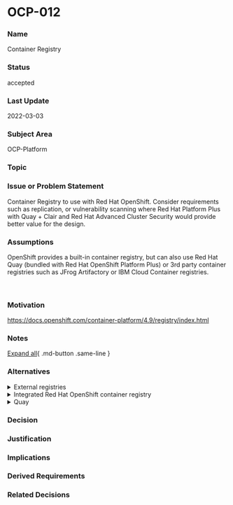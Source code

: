 

# OCP-012

### Name

Container Registry

### Status

accepted

### Last Update

2022-03-03

### Subject Area

OCP-Platform

### Topic



### Issue or Problem Statement

Container Registry to use with Red Hat OpenShift. Consider requirements such as replication, or vulnerability scanning where Red Hat Platform Plus with Quay + Clair and Red Hat Advanced Cluster Security would provide better value for the design.

### Assumptions

<div>OpenShift provides a built-in container registry, but can also use Red Hat Quay (bundled with Red Hat OpenShift Platform Plus) or 3rd party container registries such as JFrog Artifactory or IBM Cloud Container registries.</div><div><br></div><div><br></div>

### Motivation

<a href="https://docs.openshift.com/container-platform/4.9/registry/index.html" target="_blank">https://docs.openshift.com/container-platform/4.9/registry/index.html</a>

### Notes



[Expand all](#){ .md-button .same-line }

### Alternatives


    

<details markdown=1>
<summary markdown="span">External registries</summary>

<table>
    <caption></caption>
    <thead>
        <tr>
            <th></th>
            <th></th>
        </tr>
    </thead>
    <tr>
        <td> <strong>Name</strong> </td>
        <td>External registries</td>
    </tr>
    <tr>
        <td> <strong>Description</strong> </td>
        <td>External registries are managed independently of the Red Hat OpenShift cluster and require authentication, scaling, and updates to be setup and managed separately.</td>
    </tr>
    <tr>
        <td> <strong>Best Applied</strong> </td>
        <td></td>
    </tr>
    <tr>
        <td> <strong>Contraindications</strong> </td>
        <td></td>
    </tr>
</table>


</details>


    

<details markdown=1>
<summary markdown="span">Integrated Red Hat OpenShift container registry</summary>

<table>
    <caption></caption>
    <thead>
        <tr>
            <th></th>
            <th></th>
        </tr>
    </thead>
    <tr>
        <td> <strong>Name</strong> </td>
        <td>Integrated Red Hat OpenShift container registry</td>
    </tr>
    <tr>
        <td> <strong>Description</strong> </td>
        <td>The integrated registry runs as a standard workload leveraging security and management features including integrated authentication, auto-scaling, new image notification, and updates[^10.1].
https://docs.openshift.com/container-platform/4.9/networking/routes/route-configuration.html</td>
    </tr>
    <tr>
        <td> <strong>Best Applied</strong> </td>
        <td></td>
    </tr>
    <tr>
        <td> <strong>Contraindications</strong> </td>
        <td></td>
    </tr>
</table>


</details>


    

<details markdown=1>
<summary markdown="span">Quay</summary>

<table>
    <caption></caption>
    <thead>
        <tr>
            <th></th>
            <th></th>
        </tr>
    </thead>
    <tr>
        <td> <strong>Name</strong> </td>
        <td>Quay</td>
    </tr>
    <tr>
        <td> <strong>Description</strong> </td>
        <td>Quay is part of OpenShift Plus. 
https://www.redhat.com/en/resources/openshift-platform-plus-datasheet
https://www.redhat.com/en/technologies/cloud-computing/quay
https://www.redhat.com/en/resources/quay-datasheet</td>
    </tr>
    <tr>
        <td> <strong>Best Applied</strong> </td>
        <td>When customer has purchased OpenShinft Plus and needs additional security scanning. 
Some additional functionality that Quay provides, and may be part of the decision, include:
- More Granular Access Control based on external authentication providers - (LDAP, OAuth/OIDC, Keystone, etc.)
- Transport layer TLS security
- Security scanning of images
- Activity Logging 
- Time machine / Image rollback
- Geo-distribution</td>
    </tr>
    <tr>
        <td> <strong>Contraindications</strong> </td>
        <td></td>
    </tr>
</table>


</details>


    



### Decision



### Justification



### Implications



### Derived Requirements



### Related Decisions



